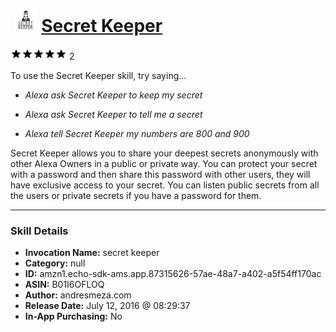 # &nbsp;<img src="skill_icon" alt="Secret Keeper icon" width="36"> [Secret Keeper](http://alexa.amazon.com/#skills/amzn1.echo-sdk-ams.app.87315626-57ae-48a7-a402-a5f54ff170ac)
![5 stars](../../images/ic_star_black_18dp_1x.png)![5 stars](../../images/ic_star_black_18dp_1x.png)![5 stars](../../images/ic_star_black_18dp_1x.png)![5 stars](../../images/ic_star_black_18dp_1x.png)![5 stars](../../images/ic_star_black_18dp_1x.png) 2

To use the Secret Keeper skill, try saying...

* *Alexa ask Secret Keeper to keep my secret*

* *Alexa ask Secret Keeper to tell me a secret*

* *Alexa tell Secret Keeper my numbers are 800 and 900*

Secret Keeper allows you to share your deepest secrets anonymously with other Alexa Owners in a public or private way. You can protect your secret with a password and then share this password with other users, they will have exclusive access to your secret. You can listen public secrets from all the users or private secrets if you have a password for them.

***

### Skill Details

* **Invocation Name:** secret keeper
* **Category:** null
* **ID:** amzn1.echo-sdk-ams.app.87315626-57ae-48a7-a402-a5f54ff170ac
* **ASIN:** B01I6OFLOQ
* **Author:** andresmeza.com
* **Release Date:** July 12, 2016 @ 08:29:37
* **In-App Purchasing:** No
